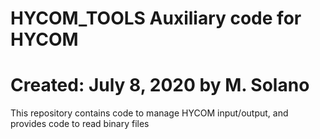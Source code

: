 # HYCOM_TOOLS Auxiliary code for HYCOM
#
# Created: July 8, 2020 by M. Solano

This repository contains code to manage HYCOM input/output, 
and provides code to read binary files
